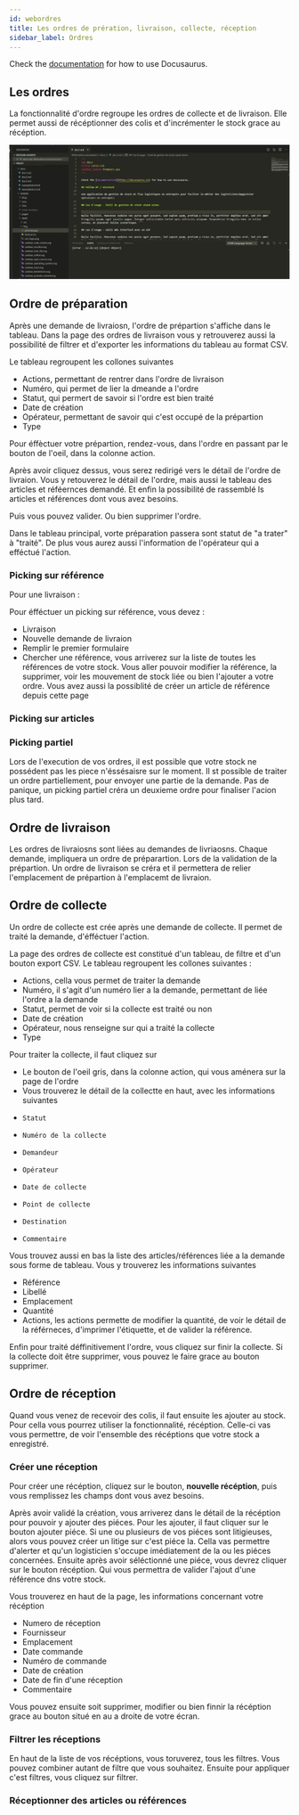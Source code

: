 ```yaml
---
id: webordres
title: Les ordres de prération, livraison, collecte, réception
sidebar_label: Ordres
---
```


Check the [documentation](https://docusaurus.io) for how to use Docusaurus.

## Les ordres

La fonctionnalité d'ordre regroupe les ordres de collecte et de livraison. Elle permet aussi de récéptionner des colis et d'incrémenter le stock grace au récéption.  

![Premier pas](assets/premier.png)

## Ordre de préparation

Après une demande de livraiosn, l'ordre de prépartion s'affiche dans le tableau. Dans la page des ordres de livraison vous y retrouverez aussi la possibilité de filtrer et d'exporter les informations du tableau au format CSV. 

Le tableau regroupent les collones suivantes 
* Actions, permettant de rentrer dans l'ordre de livraison
* Numéro, qui permet de lier la dmeande a l'ordre
* Statut, qui permert de savoir si l'ordre est bien traité
* Date de création
* Opérateur, permettant de savoir qui c'est occupé de la prépartion
* Type

Pour éffèctuer votre prépartion, rendez-vous, dans l'ordre en passant par le bouton de l'oeil, dans la colonne action. 

Après avoir cliquez dessus, vous serez redirigé vers le détail de l'ordre de livraion. Vous y retouverez le détail de l'ordre, mais aussi le tableau des articles et réféernces demandé. Et enfin la possibilité de rassemblé ls articles et références dont vous avez besoins. 

Puis vous pouvez valider. Ou bien supprimer l'ordre. 

Dans le tableau principal, vorte préparation passera sont statut de "a trater" à "traité". De plus vous aurez aussi l'information de l'opérateur qui a efféctué l'action. 

### Picking sur référence

Pour une livraison :

Pour éfféctuer un picking sur référence, vous devez :
* Livraison 
* Nouvelle demande de livraion 
* Remplir le premier formulaire
* Chercher une référence, vous arriverez sur la liste de toutes les références de votre stock. Vous aller pouvoir modifier la référence, la supprimer, voir les mouvement de stock liée ou bien l'ajouter a votre ordre. Vous avez aussi la possiblité de créer un article de référence depuis cette page

### Picking sur articles

### Picking partiel

Lors de l'execution de vos ordres, il est possible que votre stock ne possédent pas les piece n'éssésaisre sur le moment. Il st possible de traiter un ordre partiellement, pour envoyer une partie de la demande. Pas de panique, un picking partiel créra un deuxieme ordre pour finaliser l'acion plus tard. 

## Ordre de livraison

Les ordres de livraiosns sont liées au demandes de livriaosns. Chaque demande, impliquera un ordre de préparartion. Lors de la validation de la prépartion. Un ordre de livraison se créra et il permettera de relier l'emplacement de prépartion à l'emplacemt de livraion. 

## Ordre de collecte

Un ordre de collecte est crée après une demande de collecte. Il permet de traité la demande, d'éfféctuer l'action. 

La page des ordres de collecte est constitué d'un tableau, de filtre et d'un bouton export CSV. 
Le tableau regroupent les collones suivantes :
* Actions, cella vous permet de traiter la demande
* Numéro, il s'agit d'un numéro lier a la demande, permettant de liée l'ordre a la demande
* Statut, permet de voir si la collecte est traité ou non
* Date de création	
* Opérateur, nous renseigne sur qui a traité la collecte 	
* Type

Pour traiter la collecte, il faut cliquez sur 
* Le bouton de l'oeil gris, dans la colonne action, qui vous aménera sur la page de l'ordre
* Vous trouverez le détail de la collectte en haut, avec les informations suivantes 
*     Statut
*     Numéro de la collecte
*     Demandeur
*     Opérateur
*     Date de collecte
*     Point de collecte
*     Destination
*     Commentaire                                                      

Vous trouvez aussi en bas la liste des articles/références liée a la demande sous forme de tableau. Vous y trouverez les informations suivantes 
* Référence	
* Libellé	
* Emplacement	
* Quantité	
* Actions, les actions permette de modifier la quantité, de voir le détail de la référneces, d'imprimer l'étiquette, et de valider la référence. 

Enfin pour traité déffinitivement l'ordre, vous cliquez sur finir la collecte. 
Si la collecte doit être supprimer, vous pouvez le faire grace au bouton supprimer. 


## Ordre de réception

Quand vous venez de recevoir des colis, il faut ensuite les ajouter au stock. 
Pour cella vous pourrez utiliser la fonctionnalité, récéption. 
Celle-ci vas vous permettre, de voir l'ensemble des récéptions que votre stock a enregistré.

### Créer une réception

Pour créer une récéption, cliquez sur le bouton, **nouvelle récéption**, puis vous remplissez les champs dont vous avez besoins. 

Après avoir validé la création, vous arriverez dans le détail de la récéption pour pouvoir y ajouter des piéces.
Pour les ajouter, il faut cliquer sur le bouton ajouter piéce. Si une ou plusieurs de vos piéces sont litigieuses, alors vous pouvez créer un litige sur c'est piéce la. Cella vas permettre d'alerter et qu'un logisticien s'occupe imédiatement de la ou les piéces concernées. Ensuite après avoir séléctionné une piéce, vous devrez cliquer sur le bouton récéption. Qui vous permettra de valider l'ajout d'une référence dns votre stock. 

Vous trouverez en haut de la page, les informations concernant votre récéption 

* Numero de réception
* Fournisseur
* Emplacement
* Date commande
* Numéro de commande
* Date de création 
* Date de fin d'une réception 
* Commentaire

Vous pouvez ensuite soit supprimer, modifier ou bien finnir la récéption grace au bouton situé en au a droite de votre écran. 

### Filtrer les réceptions

En haut de la liste de vos récéptions, vous toruverez, tous les filtres. Vous pouvez combiner autant de filtre que vous souhaitez. Ensuite pour appliquer c'est filtres, vous cliquez sur filtrer. 

### Réceptionner des articles ou références
